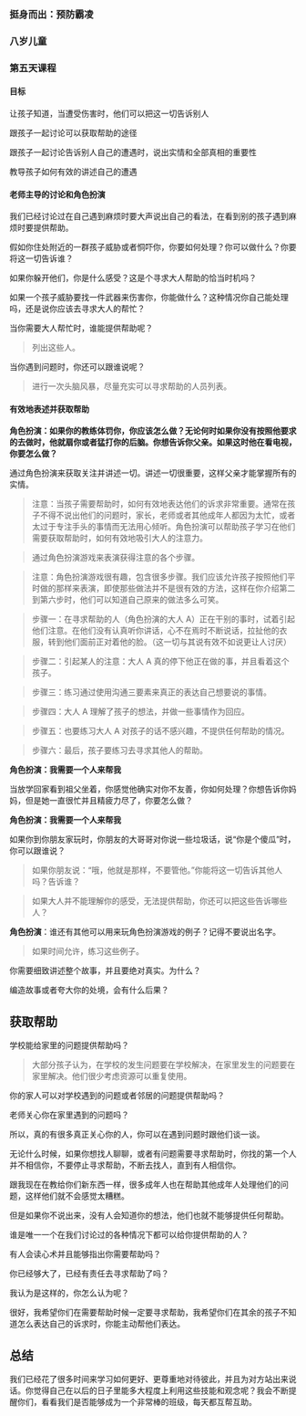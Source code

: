 ### 挺身而出：预防霸凌

### 八岁儿童

### 第五天课程

#### 目标

让孩子知道，当遭受伤害时，他们可以把这一切告诉别人

跟孩子一起讨论可以获取帮助的途径

跟孩子一起讨论告诉别人自己的遭遇时，说出实情和全部真相的重要性

教导孩子如何有效的讲述自己的遭遇

#### 老师主导的讨论和角色扮演

我们已经讨论过在自己遇到麻烦时要大声说出自己的看法，在看到别的孩子遇到麻烦时要提供帮助。

假如你住处附近的一群孩子威胁或者恫吓你，你要如何处理？你可以做什么？你要将这一切告诉谁？

如果你躲开他们，你是什么感受？这是个寻求大人帮助的恰当时机吗？

如果一个孩子威胁要找一件武器来伤害你，你能做什么？这种情况你自己能处理吗，还是说你应该去寻求大人的帮忙？

当你需要大人帮忙时，谁能提供帮助呢？

> 列出这些人。

当你遇到问题时，你还可以跟谁说呢？

> 进行一次头脑风暴，尽量充实可以寻求帮助的人员列表。

#### 有效地表述并获取帮助

**角色扮演：如果你的教练体罚你，你应该怎么做？无论何时如果你没有按照他要求的去做时，他就扇你或者猛打你的后脑。你想告诉你父亲。如果这时他在看电视，你要怎么做？**

 通过角色扮演来获取关注并讲述一切。讲述一切很重要，这样父亲才能掌握所有的实情。

> 注意：当孩子需要帮助时，如何有效地表达他们的诉求非常重要。通常在孩子不得不说出他们的问题时，家长，老师或者其他成年人都因为太忙，或者太过于专注手头的事情而无法用心倾听。角色扮演可以帮助孩子学习在他们需要获取帮助时，如何有效地吸引大人的注意力。

> 通过角色扮演游戏来表演获得注意的各个步骤。

> 注意：角色扮演游戏很有趣，包含很多步骤。我们应该允许孩子按照他们平时做的那样来表演，即使那些做法并不是很有效的方法，这样在你介绍第二到第六步时，他们可以知道自己原来的做法多么可笑。

> 步骤一：在寻求帮助的人（角色扮演的大人 A）正在干别的事时，试着引起他们注意。在他们没有认真听你讲话，心不在焉时不断说话，拉扯他的衣服，转到他们面前正对着他的脸。（这一切与其说有效不如说更让人讨厌）

> 步骤二：引起某人的注意：大人 A 真的停下他正在做的事，并且看着这个孩子。

> 步骤三：练习通过使用沟通三要素来真正的表达自己想要说的事情。

> 步骤四：大人 A 理解了孩子的想法，并做一些事情作为回应。

> 步骤五：也要练习大人 A 对孩子的话不感兴趣，不提供任何帮助的情况。

> 步骤六：最后，孩子要练习去寻求其他人的帮助。

**角色扮演：我需要一个人来帮我**

当放学回家看到祖父坐着，你感觉他确实对你不友善，你如何处理？你想告诉你妈妈，但是她一直很忙并且精疲力尽了，你要怎么做？

**角色扮演：我需要一个人来帮我**

如果你到你朋友家玩时，你朋友的大哥哥对你说一些垃圾话，说“你是个傻瓜”时，你可以跟谁说？

> 如果你朋友说：“哦，他就是那样，不要管他。”你能将这一切告诉其他人吗？告诉谁？

> 如果大人并不能理解你的感受，无法提供帮助，你还可以把这些告诉哪些人？

**角色扮演**：谁还有其他可以用来玩角色扮演游戏的例子？记得不要说出名字。

> 如果时间允许，练习这些例子。

你需要细致讲述整个故事，并且要绝对真实。为什么？

编造故事或者夸大你的处境，会有什么后果？

## 获取帮助



学校能给家里的问题提供帮助吗？



> 大部分孩子认为，在学校的发生问题要在学校解决，在家里发生的问题要在家里解决。他们很少考虑资源可以重复使用。



你的家人可以对学校遇到的问题或者邻居的问题提供帮助吗？



老师关心你在家里遇到的问题吗？



所以，真的有很多真正关心你的人，你可以在遇到问题时跟他们谈一谈。



无论什么时候，如果你想找人聊聊，或者有问题需要寻求帮助时，你找的第一个人并不相信你，不要停止寻求帮助，不断去找人，直到有人相信你。



跟我现在在教给你们新东西一样，很多成年人也在帮助其他成年人处理他们的问题，这样他们就不会感觉太糟糕。



但是如果你不说出来，没有人会知道你的想法，他们也就不能够提供任何帮助。



谁是唯一一个在我们讨论过的各种情况下都可以给你提供帮助的人？



有人会读心术并且能够指出你需要帮助吗？



你已经够大了，已经有责任去寻求帮助了吗？



我认为是这样的，你怎么认为呢？



很好，我希望你们在需要帮助时候一定要寻求帮助，我希望你们在其余的孩子不知道怎么表达自己的诉求时，你能主动帮他们表达。



## 总结



我们已经花了很多时间来学习如何更好、更尊重地对待彼此，并且为对方站出来说话。你觉得自己在以后的日子里能多大程度上利用这些技能和观念呢？我会不断提醒你们，看看我们是否能够成为一个非常棒的班级，每天都互帮互助。
